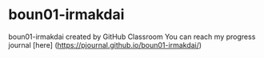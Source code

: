 # boun01-irmakdai
boun01-irmakdai created by GitHub Classroom
You can reach my progress journal [here] (https://pjournal.github.io/boun01-irmakdai/)
